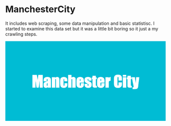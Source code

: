 # ManchesterCity
It includes web scraping, some data manipulation and basic statistisc. I started to examine this data set but it was a little bit boring so it just a my crawling steps.


![logo](https://github.com/ilyurek/ManchesterCity/blob/main/Manchester_City.png)
